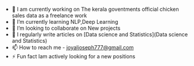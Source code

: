 - 🔭 I am currently working on The kerala goventments official chicken sales data as a freelance work
- 🌱  I’m currently learning NLP,Deep Learning
- 👯 I’m looking to collaborate on New projects
- 📝 I regularly write articles on [Data science and Statistics](Data science and Statistics)
- 📫 How to reach me - joyaljoseph777@gmail.com
- ⚡ Fun fact Iam actively looking for a new positions
